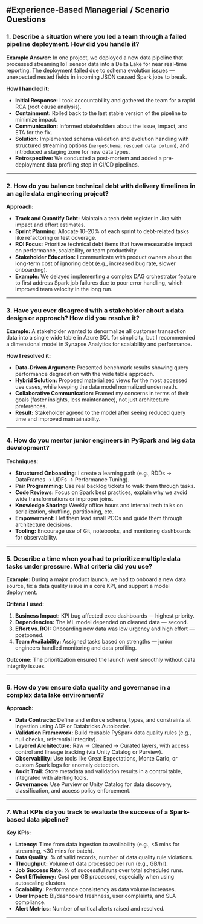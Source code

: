 #Experience-Based Managerial / Scenario Questions
---

### **1. Describe a situation where you led a team through a failed pipeline deployment. How did you handle it?**

**Example Answer:**
In one project, we deployed a new data pipeline that processed streaming IoT sensor data into a Delta Lake for near real-time reporting. The deployment failed due to schema evolution issues — unexpected nested fields in incoming JSON caused Spark jobs to break.

**How I handled it:**

* **Initial Response:** I took accountability and gathered the team for a rapid RCA (root cause analysis).
* **Containment:** Rolled back to the last stable version of the pipeline to minimize impact.
* **Communication:** Informed stakeholders about the issue, impact, and ETA for the fix.
* **Solution:** Implemented schema validation and evolution handling with structured streaming options (`mergeSchema`, `rescued data column`), and introduced a staging zone for new data types.
* **Retrospective:** We conducted a post-mortem and added a pre-deployment data profiling step in CI/CD pipelines.

---

### **2. How do you balance technical debt with delivery timelines in an agile data engineering project?**

**Approach:**

* **Track and Quantify Debt:** Maintain a tech debt register in Jira with impact and effort estimates.
* **Sprint Planning:** Allocate 10–20% of each sprint to debt-related tasks like refactoring or test coverage.
* **ROI Focus:** Prioritize technical debt items that have measurable impact on performance, scalability, or team productivity.
* **Stakeholder Education:** I communicate with product owners about the long-term cost of ignoring debt (e.g., increased bug rate, slower onboarding).
* **Example:** We delayed implementing a complex DAG orchestrator feature to first address Spark job failures due to poor error handling, which improved team velocity in the long run.

---

### **3. Have you ever disagreed with a stakeholder about a data design or approach? How did you resolve it?**

**Example:**
A stakeholder wanted to denormalize all customer transaction data into a single wide table in Azure SQL for simplicity, but I recommended a dimensional model in Synapse Analytics for scalability and performance.

**How I resolved it:**

* **Data-Driven Argument:** Presented benchmark results showing query performance degradation with the wide table approach.
* **Hybrid Solution:** Proposed materialized views for the most accessed use cases, while keeping the data model normalized underneath.
* **Collaborative Communication:** Framed my concerns in terms of their goals (faster insights, less maintenance), not just architecture preferences.
* **Result:** Stakeholder agreed to the model after seeing reduced query time and improved maintainability.

---

### **4. How do you mentor junior engineers in PySpark and big data development?**

**Techniques:**

* **Structured Onboarding:** I create a learning path (e.g., RDDs → DataFrames → UDFs → Performance Tuning).
* **Pair Programming:** Use real backlog tickets to walk them through tasks.
* **Code Reviews:** Focus on Spark best practices, explain why we avoid wide transformations or improper joins.
* **Knowledge Sharing:** Weekly office hours and internal tech talks on serialization, shuffling, partitioning, etc.
* **Empowerment:** I let them lead small POCs and guide them through architecture decisions.
* **Tooling:** Encourage use of Git, notebooks, and monitoring dashboards for observability.

---

### **5. Describe a time when you had to prioritize multiple data tasks under pressure. What criteria did you use?**

**Example:**
During a major product launch, we had to onboard a new data source, fix a data quality issue in a core KPI, and support a model deployment.

**Criteria I used:**

1. **Business Impact:** KPI bug affected exec dashboards — highest priority.
2. **Dependencies:** The ML model depended on cleaned data — second.
3. **Effort vs. ROI:** Onboarding new data was low urgency and high effort — postponed.
4. **Team Availability:** Assigned tasks based on strengths — junior engineers handled monitoring and data profiling.

**Outcome:** The prioritization ensured the launch went smoothly without data integrity issues.

---

### **6. How do you ensure data quality and governance in a complex data lake environment?**

**Approach:**

* **Data Contracts:** Define and enforce schema, types, and constraints at ingestion using ADF or Databricks Autoloader.
* **Validation Framework:** Build reusable PySpark data quality rules (e.g., null checks, referential integrity).
* **Layered Architecture:** Raw → Cleaned → Curated layers, with access control and lineage tracking (via Unity Catalog or Purview).
* **Observability:** Use tools like Great Expectations, Monte Carlo, or custom Spark logs for anomaly detection.
* **Audit Trail:** Store metadata and validation results in a control table, integrated with alerting tools.
* **Governance:** Use Purview or Unity Catalog for data discovery, classification, and access policy enforcement.

---

### **7. What KPIs do you track to evaluate the success of a Spark-based data pipeline?**

**Key KPIs:**

* **Latency:** Time from data ingestion to availability (e.g., <5 mins for streaming, <30 mins for batch).
* **Data Quality:** % of valid records, number of data quality rule violations.
* **Throughput:** Volume of data processed per run (e.g., GB/hr).
* **Job Success Rate:** % of successful runs over total scheduled runs.
* **Cost Efficiency:** Cost per GB processed, especially when using autoscaling clusters.
* **Scalability:** Performance consistency as data volume increases.
* **User Impact:** BI/dashboard freshness, user complaints, and SLA compliance.
* **Alert Metrics:** Number of critical alerts raised and resolved.

---

